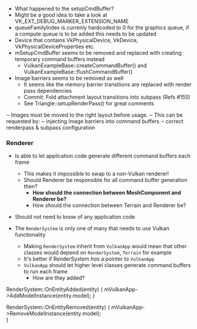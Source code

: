 ﻿* What happened to the setupCmdBuffer?
* Might be a good idea to take a look at VK_EXT_DEBUG_MARKER_EXTENSION_NAME
* queueFamilyIndex is currenly hardcoded to 0 for the graphics queue, if a compute queue is to be added this needs to be updated
* Device that contains VkPhysicalDevice, VkDevice, VkPhysicalDeviceProperties etc.
* mSetupCmdBuffer seems to be removed and replaced with creating temporary command buffers instead
	- VulkanExampleBase::createCommandBuffer() and VulkanExampleBase::flushCommandBuffer()
* Image barriers seems to be removed as well
	- It seems like the memory barrier transitions are replaced with render pass dependencies
	- Commit: Fold attachment layout transitions into subpass (Refs #155)
	- See Triangle::setupRenderPass() for great comments


‒ Images must be moved to the right layout before usage.
	‒ This can be requested by:
	‒ injecting image barriers into command buffers
	‒ correct renderpass & subpass configuration

### Renderer
* Is able to let application code generate different command buffers each frame
	- This makes it impossible to swap to a non-Vulkan renderer!
	- Should Renderer be responsible for all command buffer generation then?
		- __How should the connection between MeshComponent and Renderer be?__
		- How should the connection between Terrain and Renderer be?
* Should not need to know of any application code 

* The `RenderSystem` is only one of many that needs to use Vulkan functionality
	- Making `RenderSystem` inherit from `VulkanApp` would mean that other classes would depend on `RenderSystem`, `Terrain` for example
	- It's better if RenderSystem _has_ a pointer to `VulkanApp`
	- `VulkanApp` should let higher level classes generate command buffers to run each frame
		- How are they added?

RenderSystem::OnEntityAdded(entity)
{
	mVulkanApp->AddModelInstance(entity.model);	
}

RenderSystem::OnEntityRemoved(entity)
{
	mVulkanApp->RemoveModelInstance(entity.model);	
}